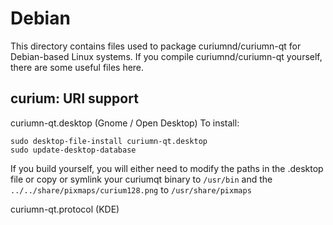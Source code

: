 
Debian
====================
This directory contains files used to package curiumnd/curiumn-qt
for Debian-based Linux systems. If you compile curiumnd/curiumn-qt yourself, there are some useful files here.

## curium: URI support ##


curiumn-qt.desktop  (Gnome / Open Desktop)
To install:

	sudo desktop-file-install curiumn-qt.desktop
	sudo update-desktop-database

If you build yourself, you will either need to modify the paths in
the .desktop file or copy or symlink your curiumqt binary to `/usr/bin`
and the `../../share/pixmaps/curium128.png` to `/usr/share/pixmaps`

curiumn-qt.protocol (KDE)

